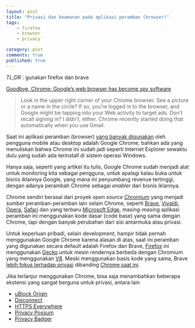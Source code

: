 ```yaml
---
layout: post
title: "Privasi dan keamanan pada aplikasi peramban (browser)"
tags: 
    - firefox
    - browser
    - privacy

category: post
comments: true
published: true
---
```


_TL;DR_ : gunakan firefox dan brave

[Goodbye, Chrome: Google’s web browser has become spy software](https://www.washingtonpost.com/technology/2019/06/21/google-chrome-has-become-surveillance-software-its-time-switch/)

> Look in the upper right corner of your Chrome browser. See a picture or a name in the circle? If so, you’re logged in to the browser, and Google might be tapping into your Web activity to target ads. Don’t recall signing in? I didn’t, either. Chrome recently started doing that automatically when you use Gmail.

Saat ini aplikasi peramban (browser) [yang banyak digunakan](http://gs.statcounter.com/) oleh pengguna mobile atau desktop adalah Google Chrome, bahkan ada yang menuliskan bahwa Chrome ini sudah jadi seperti Internet Explorer sewaktu dulu yang sudah ada terinstall di sistem operasi Windows.

Hanya saja, seperti yang artikel itu tulis, Google Chrome sudah menjadi alat untuk monitoring kita sebagai pengguna, untuk apalagi kalau buka untuk bisnis iklannya Google, yang mana ini penyumbang revenue tertinggi, dengan adanya perambah Chrome sebagai _enabler_ dari bisnis iklannya.

<!--more-->

Chrome sendiri berasal dari proyek _open source_ [Chromium](https://www.chromium.org/) yang menjadi sumber peramban-peramban lain selain Chrome, seperti [Brave](https://brave.com/), [Vivaldi](https://vivaldi.com/), [Opera](https://www.opera.com/), [Safari](https://www.apple.com/safari/) dan yang terbaru [Microsoft Edge](https://www.microsoftedgeinsider.com/en-us/), masing-masing aplikasi peramban ini menggunakan kode dasar (code base) yang sama dengan Chrome, tapi dengan banyak perubahan dari sisi antarmuka atau privasi.

Untuk keperluan pribadi, selain development, hampir tidak pernah menggunakan Google Chrome karena alasan di atas, saat ini peramban yang digunakan secara default adalah Firefox dan Brave, [Firefox](https://www.mozilla.org/en-US/firefox/) ini menggunakan [Gecko](https://en.wikipedia.org/wiki/Gecko_(software)) untuk mesin rendernya berbeda dengan Chromium yang menggunakan [V8](https://en.wikipedia.org/wiki/Chrome_V8). Meski menggunakan basis kode yang sama, Brave [lebih fokus terhadap privasi](https://www.cnbc.com/2019/07/05/privacy-first-browsers-look-to-take-the-shine-off-googles-chrome.html) dibanding [Chrome saat ini](https://blog.cryptographyengineering.com/2018/09/23/why-im-leaving-chrome/).

Jika terlanjur menggunakan Chrome, bisa saja menambahkan beberapa ekstensi yang sangat berguna untuk privasi, antara lain
- [uBlock Origin](https://chrome.google.com/webstore/detail/ublock-origin/cjpalhdlnbpafiamejdnhcphjbkeiagm)
- [Disconnect](https://chrome.google.com/webstore/detail/disconnect/jeoacafpbcihiomhlakheieifhpjdfeo)
- [HTTPS Everywhere](https://chrome.google.com/webstore/detail/https-everywhere/gcbommkclmclpchllfjekcdonpmejbdp)
- [Privacy Possum](https://chrome.google.com/webstore/detail/privacy-possum/ommfjecdpepadiafbnidoiggfpbnkfbj)
- [Privacy Badger](https://chrome.google.com/webstore/detail/privacy-badger/pkehgijcmpdhfbdbbnkijodmdjhbjlgp)